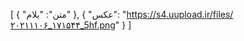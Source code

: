 [
  {
    "متن": "یلام"
  },
  {
    "عکس": "https://s4.uupload.ir/files/۲۰۲۱۱۱۰۶_۱۷۱۵۴۴_5hf.png"
  }
]
